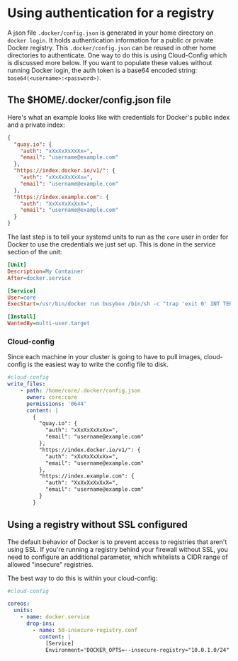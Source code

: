 # Using authentication for a registry

A json file `.docker/config.json` is generated in your home directory on `docker login`. It holds authentication information for a public or private Docker registry. This `.docker/config.json` can be reused in other home directories to authenticate. One way to do this is using Cloud-Config which is discussed more below. If you want to populate these values without running Docker login, the auth token is a base64 encoded string: `base64(<username>:<password>)`.

## The $HOME/.docker/config.json file

Here's what an example looks like with credentials for Docker's public index and a private index:

```json
{
  "quay.io": {
    "auth": "xXxXxXxXxXx=",
    "email": "username@example.com"
  },
  "https://index.docker.io/v1/": {
    "auth": "xXxXxXxXxXx=",
    "email": "username@example.com"
  },
  "https://index.example.com": {
    "auth": "XxXxXxXxXxX=",
    "email": "username@example.com"
  }
}
```

The last step is to tell your systemd units to run as the `core` user in order for Docker to use the credentials we just set up. This is done in the service section of the unit:

```ini
[Unit]
Description=My Container
After=docker.service

[Service]
User=core
ExecStart=/usr/bin/docker run busybox /bin/sh -c "trap 'exit 0' INT TERM; while true; do echo Hello World; sleep 1; done"

[Install]
WantedBy=multi-user.target
```

### Cloud-config

Since each machine in your cluster is going to have to pull images, cloud-config is the easiest way to write the config file to disk.

```yaml
#cloud-config
write_files:
    - path: /home/core/.docker/config.json
      owner: core:core
      permissions: '0644'
      content: |
        {
          "quay.io": {
            "auth": "xXxXxXxXxXx=",
            "email": "username@example.com"
          },
          "https://index.docker.io/v1/": {
            "auth": "xXxXxXxXxXx=",
            "email": "username@example.com"
          },
          "https://index.example.com": {
            "auth": "XxXxXxXxXxX=",
            "email": "username@example.com"
          }
        }
```

## Using a registry without SSL configured

The default behavior of Docker is to prevent access to registries that aren't using SSL. If you're running a registry behind your firewall without SSL, you need to configure an additional parameter, which whitelists a CIDR range of allowed "insecure" registries.

The best way to do this is within your cloud-config:

```yaml
#cloud-config

coreos:
  units:
    - name: docker.service
      drop-ins:
        - name: 50-insecure-registry.conf
          content: |
            [Service]
            Environment='DOCKER_OPTS=--insecure-registry="10.0.1.0/24"'
```
